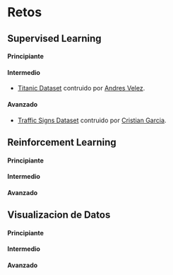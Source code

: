 # Retos

## Supervised Learning
#### Principiante
#### Intermedio
* [Titanic Dataset](https://github.com/colomb-ia/supervised-intermedio-titanic) contruido por [Andres Velez](https://github.com/anvelezec).
#### Avanzado
* [Traffic Signs Dataset](https://github.com/colomb-ia/supervised-avanzado-german-traffic-signs) contruido por [Cristian Garcia](https://github.com/cgarciae).


## Reinforcement Learning
#### Principiante
#### Intermedio
#### Avanzado

## Visualizacion de Datos
#### Principiante
#### Intermedio
#### Avanzado
